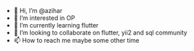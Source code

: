 - 👋 Hi, I’m @azihar
- 👀 I’m interested in OP
- 🌱 I’m currently learning flutter
- 💞️ I’m looking to collaborate on flutter, yii2 and sql community
- 📫 How to reach me maybe some other time

<!---
azihar/azihar is a ✨ special ✨ repository because its `README.md` (this file) appears on your GitHub profile.
You can click the Preview link to take a look at your changes.
--->

